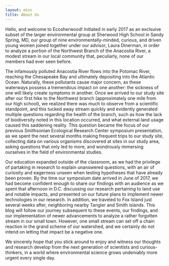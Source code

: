 ```yaml
---
layout: misc
title: About Us
---
```


Hello, and welcome to Ecosherwood! Initiated in early 2017 as an exclsuive subset of the larger environmental group at Sherwood High School in Sandy Spring, MD, our group of nine environmentally-minded, curious, and driven young women joined together under our advisor, Laura Dinerman, in order to analyze a portion of the Northwest Branch of the Anacostia River, a modest stream in our local community that, peculiarly, none of our members had ever seen before. 

The infamously polluted Anacostia River flows into the Potomac River, reaching the Chesapeake Bay and ultimately depositing into the Atlantic Ocean. Naturally, these pollutants cause major concern, as these waterways possess a tremendous impact on one another: the sickness of one will likely create symptoms in another. Once we arrived to our study site after our first hike to the Northwest branch (approximately one mile from our high school), we realized there was much to observe from a scientific standpoint, and this tucked away stream quickly and evidently generated multiple questions regarding the health of the branch, such as how the lack of biodiversity noted in this location occurred, and what external land usage caused this saddening reality. This question became the focus of our previous Smithsonian Ecological Research Center symposium presentation, as we spent the next several months making frequent trips to our study site, collecting data on various organisms discovered at sites in our study area, asking questions that only led to more, and wondrously immersing ourselves in the field of environmental studies. 

Our education expanded outside of the classroom, as we had the privilege of partaking in research to explain unanswered questions, with an air of curiosity and eagerness unseen when testing hypotheses that have already been proven. By the time our symposium date arrived in June of 2017, we had become confident enough to share our findings with an audience as we spent that afternoon in D.C. discussing our research pertaining to land use and notable impacts, and presented on our future plans to implement newer technologies in our research. In addition, we traveled to Fox Island just several weeks after, neighboring nearby Tangier and Smith islands. This blog will follow our journey subsequent to these events, our findings, and our implementation of newer advancements to analyze a rather forgotten stream in our small town. However, one small stream can set off a chain reaction in the grand scheme of our watershed, and we certainly do not intend on letting that impact be a negative one.

We sincerely hope that you stick around to enjoy and witness our thoughts and research develop from the next generation of scientists and curious-thinkers, in a world where environmental science grows undeniably more urgent every single day. 
